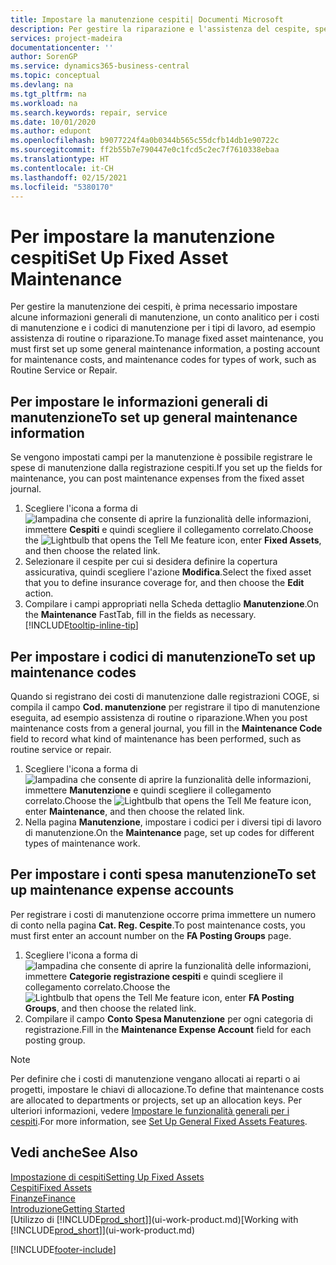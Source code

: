 ```yaml
---
title: Impostare la manutenzione cespiti| Documenti Microsoft
description: Per gestire la riparazione e l'assistenza del cespite, specificare le informazioni di manutenzione generali, i codici per il tipo di lavoro e un conto registrazione per i costi.
services: project-madeira
documentationcenter: ''
author: SorenGP
ms.service: dynamics365-business-central
ms.topic: conceptual
ms.devlang: na
ms.tgt_pltfrm: na
ms.workload: na
ms.search.keywords: repair, service
ms.date: 10/01/2020
ms.author: edupont
ms.openlocfilehash: b9077224f4a0b0344b565c55dcfb14db1e90722c
ms.sourcegitcommit: ff2b55b7e790447e0c1fcd5c2ec7f7610338ebaa
ms.translationtype: HT
ms.contentlocale: it-CH
ms.lasthandoff: 02/15/2021
ms.locfileid: "5380170"
---
```

# <a name="set-up-fixed-asset-maintenance"></a><span data-ttu-id="c5f24-103">Per impostare la manutenzione cespiti</span><span class="sxs-lookup"><span data-stu-id="c5f24-103">Set Up Fixed Asset Maintenance</span></span>
<span data-ttu-id="c5f24-104">Per gestire la manutenzione dei cespiti, è prima necessario impostare alcune informazioni generali di manutenzione, un conto analitico per i costi di manutenzione e i codici di manutenzione per i tipi di lavoro, ad esempio assistenza di routine o riparazione.</span><span class="sxs-lookup"><span data-stu-id="c5f24-104">To manage fixed asset maintenance, you must first set up some general maintenance information, a posting account for maintenance costs, and maintenance codes for types of work, such as Routine Service or Repair.</span></span>

## <a name="to-set-up-general-maintenance-information"></a><span data-ttu-id="c5f24-105">Per impostare le informazioni generali di manutenzione</span><span class="sxs-lookup"><span data-stu-id="c5f24-105">To set up general maintenance information</span></span>
<span data-ttu-id="c5f24-106">Se vengono impostati campi per la manutenzione è possibile registrare le spese di manutenzione dalla registrazione cespiti.</span><span class="sxs-lookup"><span data-stu-id="c5f24-106">If you set up the fields for maintenance, you can post maintenance expenses from the fixed asset journal.</span></span>

1. <span data-ttu-id="c5f24-107">Scegliere l'icona a forma di ![lampadina che consente di aprire la funzionalità delle informazioni](media/ui-search/search_small.png "Informazioni sull'operazione che si desidera eseguire"), immettere **Cespiti** e quindi scegliere il collegamento correlato.</span><span class="sxs-lookup"><span data-stu-id="c5f24-107">Choose the ![Lightbulb that opens the Tell Me feature](media/ui-search/search_small.png "Tell me what you want to do") icon, enter **Fixed Assets**, and then choose the related link.</span></span>
2. <span data-ttu-id="c5f24-108">Selezionare il cespite per cui si desidera definire la copertura assicurativa, quindi scegliere l'azione **Modifica**.</span><span class="sxs-lookup"><span data-stu-id="c5f24-108">Select the fixed asset that you to define insurance coverage for, and then choose the **Edit** action.</span></span>
3. <span data-ttu-id="c5f24-109">Compilare i campi appropriati nella Scheda dettaglio **Manutenzione**.</span><span class="sxs-lookup"><span data-stu-id="c5f24-109">On the **Maintenance** FastTab, fill in the fields as necessary.</span></span> [!INCLUDE[tooltip-inline-tip](includes/tooltip-inline-tip_md.md)]

## <a name="to-set-up-maintenance-codes"></a><span data-ttu-id="c5f24-110">Per impostare i codici di manutenzione</span><span class="sxs-lookup"><span data-stu-id="c5f24-110">To set up maintenance codes</span></span>
<span data-ttu-id="c5f24-111">Quando si registrano dei costi di manutenzione dalle registrazioni COGE, si compila il campo **Cod. manutenzione** per registrare il tipo di manutenzione eseguita, ad esempio assistenza di routine o riparazione.</span><span class="sxs-lookup"><span data-stu-id="c5f24-111">When you post maintenance costs from a general journal, you fill in the **Maintenance Code** field to record what kind of maintenance has been performed, such as routine service or repair.</span></span>

1. <span data-ttu-id="c5f24-112">Scegliere l'icona a forma di ![lampadina che consente di aprire la funzionalità delle informazioni](media/ui-search/search_small.png "Informazioni sull'operazione che si desidera eseguire"), immettere **Manutenzione** e quindi scegliere il collegamento correlato.</span><span class="sxs-lookup"><span data-stu-id="c5f24-112">Choose the ![Lightbulb that opens the Tell Me feature](media/ui-search/search_small.png "Tell me what you want to do") icon, enter **Maintenance**, and then choose the related link.</span></span>
2. <span data-ttu-id="c5f24-113">Nella pagina **Manutenzione**, impostare i codici per i diversi tipi di lavoro di manutenzione.</span><span class="sxs-lookup"><span data-stu-id="c5f24-113">On the **Maintenance** page, set up codes for different types of maintenance work.</span></span>

## <a name="to-set-up-maintenance-expense-accounts"></a><span data-ttu-id="c5f24-114">Per impostare i conti spesa manutenzione</span><span class="sxs-lookup"><span data-stu-id="c5f24-114">To set up maintenance expense accounts</span></span>
<span data-ttu-id="c5f24-115">Per registrare i costi di manutenzione occorre prima immettere un numero di conto nella pagina **Cat. Reg. Cespite**.</span><span class="sxs-lookup"><span data-stu-id="c5f24-115">To post maintenance costs, you must first enter an account number on the **FA Posting Groups** page.</span></span>

1. <span data-ttu-id="c5f24-116">Scegliere l'icona a forma di ![lampadina che consente di aprire la funzionalità delle informazioni](media/ui-search/search_small.png "Informazioni sull'operazione che si desidera eseguire"), immettere **Categorie registrazione cespiti** e quindi scegliere il collegamento correlato.</span><span class="sxs-lookup"><span data-stu-id="c5f24-116">Choose the ![Lightbulb that opens the Tell Me feature](media/ui-search/search_small.png "Tell me what you want to do") icon, enter **FA Posting Groups**, and then choose the related link.</span></span>
2. <span data-ttu-id="c5f24-117">Compilare il campo **Conto Spesa Manutenzione** per ogni categoria di registrazione.</span><span class="sxs-lookup"><span data-stu-id="c5f24-117">Fill in the **Maintenance Expense Account** field for each posting group.</span></span>

> [!NOTE]  
>   <span data-ttu-id="c5f24-118">Per definire che i costi di manutenzione vengano allocati ai reparti o ai progetti, impostare le chiavi di allocazione.</span><span class="sxs-lookup"><span data-stu-id="c5f24-118">To define that maintenance costs are allocated to departments or projects, set up an allocation keys.</span></span> <span data-ttu-id="c5f24-119">Per ulteriori informazioni, vedere [Impostare le funzionalità generali per i cespiti](fa-how-setup-general.md).</span><span class="sxs-lookup"><span data-stu-id="c5f24-119">For more information, see [Set Up General Fixed Assets Features](fa-how-setup-general.md).</span></span>

## <a name="see-also"></a><span data-ttu-id="c5f24-120">Vedi anche</span><span class="sxs-lookup"><span data-stu-id="c5f24-120">See Also</span></span>
[<span data-ttu-id="c5f24-121">Impostazione di cespiti</span><span class="sxs-lookup"><span data-stu-id="c5f24-121">Setting Up Fixed Assets</span></span>](fa-setup.md)  
[<span data-ttu-id="c5f24-122">Cespiti</span><span class="sxs-lookup"><span data-stu-id="c5f24-122">Fixed Assets</span></span>](fa-manage.md)  
[<span data-ttu-id="c5f24-123">Finanze</span><span class="sxs-lookup"><span data-stu-id="c5f24-123">Finance</span></span>](finance.md)  
[<span data-ttu-id="c5f24-124">Introduzione</span><span class="sxs-lookup"><span data-stu-id="c5f24-124">Getting Started</span></span>](product-get-started.md)  
<span data-ttu-id="c5f24-125">[Utilizzo di [!INCLUDE[prod_short](includes/prod_short.md)]](ui-work-product.md)</span><span class="sxs-lookup"><span data-stu-id="c5f24-125">[Working with [!INCLUDE[prod_short](includes/prod_short.md)]](ui-work-product.md)</span></span>


[!INCLUDE[footer-include](includes/footer-banner.md)]